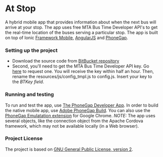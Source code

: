 # At Stop #

A hybrid mobile app that provides information about when the next bus will arrive at your stop. The app uses free MTA Bus Time Developer API's to get the real-time location of the buses serving a particular stop. The app is built on top of Ionic [Framework Mobile](http://ionicframework.com/), [AngularJS](https://angularjs.org/) and [PhoneGap](http://phonegap.com/).

### Setting up the project ###

* Download the source code from [BitBucket repository](https://bitbucket.org/khfayzullaev/at-stop)
* Second, you'll need to get the MTA Bus Time Developer API key. Go [here](http://spreadsheets.google.com/viewform?hl=en&formkey=dG9kcGIxRFpSS0NhQWM4UjA0V0VkNGc6MQ#gid=0) to request one. You will receive the key within half an hour. Then, rename the resources/js/config_tmpl.js to config.js. Insert your key to the *BTKey field*.

### Running and testing ###

To run and test the app, use [The PhoneGap Developer App](http://app.phonegap.com/). In order to build the native mobile app, use [Adobe PhoneGap Build](https://build.phonegap.com/). You can also use the [PhoneGap Emulatation extension](http://emulate.phonegap.com/) for Google Chrome. *NOTE:* The app uses several objects, like the connection object from the Apache Cordova framework, which may not be available locally (in a Web browser).

### Project License ###

The project is based on [GNU General Public License, version 2](http://www.gnu.org/licenses/gpl-2.0.html).